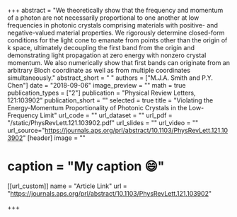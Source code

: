 +++
abstract = "We theoretically show that the frequency and momentum of a photon are not necessarily proportional to one another at low frequencies in photonic crystals comprising materials with positive- and negative-valued material properties. We rigorously determine closed-form conditions for the light cone to emanate from points other than the origin of k space, ultimately decoupling the first band from the origin and demonstrating light propagation at zero energy with nonzero crystal momentum. We also numerically show that first bands can originate from an arbitrary Bloch coordinate as well as from multiple coordinates simultaneously."
abstract_short = " "
authors = ["M.J.A. Smith and P.Y. Chen"]
date = "2018-09-06"
image_preview = ""
math = true
publication_types = ["2"]
publication = "Physical Review Letters, 121:103902"
publication_short = ""
selected = true
title = "Violating the Energy-Momentum Proportionality of Photonic Crystals in the Low-Frequency Limit"
url_code = ""
url_dataset = ""
url_pdf = "/static/PhysRevLett.121.103902.pdf"
url_slides = ""
url_video = ""
url_source="https://journals.aps.org/prl/abstract/10.1103/PhysRevLett.121.103902"
 [header]
 image = ""
# caption = "My caption :smile:"

[[url_custom]]
name = "Article Link"
url = "https://journals.aps.org/prl/abstract/10.1103/PhysRevLett.121.103902"

+++
